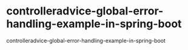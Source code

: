 # controlleradvice-global-error-handling-example-in-spring-boot
controlleradvice-global-error-handling-example-in-spring-boot

